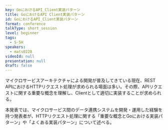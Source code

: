```yaml
---
key: GoにおけるAPI_Client実装パターン
title: GoにおけるAPI Client実装パターン
id: GoにおけるAPI_Client実装パターン
format: conference
talkType: short_session
level: beginner
tags:
  - S-5H
speakers:
  - mats0228
videoId: null
presentation: null
draft: false
---
```

マイクロサービスアーキテクチャによる開発が普及してきている現在、REST APIにおけるHTTPリクエスト処理が求められる場面は多い。その際、APIリクエストに関する重要な概念を理解し、Clientとして適切に実装することが求められる。

本発表では、マイクロサービス間のデータ連携システムを開発・運用した経験を持つ発表者が、HTTPリクエスト処理に関する「重要な概念とGoにおける実装パターン」や「よくある実装パターン」について述べる。

